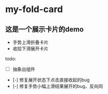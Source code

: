 # my-fold-card
## 这是一个展示卡片的demo
* 手势上滑折叠卡片
* 收拾下滑展开卡片

todo:
- [ ] 抽象出组件
- [-] 修复展开状态下点击直接收起的bug
- [-] 修复手势小幅上滑结果展开的bug，反向同
